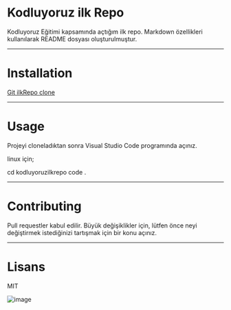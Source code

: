 # Kodluyoruz ilk Repo

Kodluyoruz Eğitimi kapsamında açtığım ilk repo. Markdown özellikleri kullanılarak README dosyası oluşturulmuştur.

***
# Installation

[Git ilkRepo clone](hidayeteren/kodluyoruzilkrepo) 

***
# Usage

Projeyi cloneladıktan sonra Visual Studio Code programında açınız.

linux için;

cd kodluyoruzilkrepo
code .
***
# Contributing

Pull requestler kabul edilir. Büyük değişiklikler için, lütfen önce neyi değiştirmek istediğinizi tartışmak için bir konu açınız.
***

# Lisans
MIT

![image](https://user-images.githubusercontent.com/63645953/161259664-45fa71b2-f31f-4ecf-bd4b-c15b5918fa26.png)

